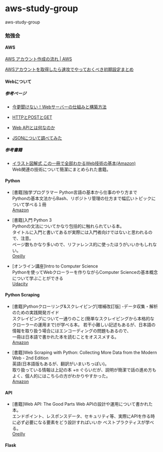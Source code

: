 # aws-study-group
aws-study-group
### 勉強会

#### AWS

[AWS アカウント作成の流れ | AWS](https://aws.amazon.com/jp/register-flow/)


[AWSアカウントを取得したら速攻でやっておくべき初期設定まとめ](https://qiita.com/tmknom/items/303db2d1d928db720888)

#### Webについて

##### 参考ページ
- [今更聞けない！Webサーバーの仕組みと構築方法](https://eng-entrance.com/web-server-mechanism)

- [HTTPとPOSTとGET](https://qiita.com/Sekky0905/items/dff3d0da059d6f5bfabf)

- [Web APIとは何なのか](https://qiita.com/NagaokaKenichi/items/df4c8455ab527aeacf02)

- [JSONについて調べてみた](https://qiita.com/chihiro/items/dd1912c1406dbfe16b72)

##### 参考書籍
- [イラスト図解式 この一冊で全部わかるWeb技術の基本(Amazon)](https://www.amazon.co.jp/%E3%82%A4%E3%83%A9%E3%82%B9%E3%83%88%E5%9B%B3%E8%A7%A3%E5%BC%8F-%E3%81%93%E3%81%AE%E4%B8%80%E5%86%8A%E3%81%A7%E5%85%A8%E9%83%A8%E3%82%8F%E3%81%8B%E3%82%8BWeb%E6%8A%80%E8%A1%93%E3%81%AE%E5%9F%BA%E6%9C%AC-%E5%B0%8F%E6%9E%97-%E6%81%AD%E5%B9%B3-ebook/dp/B06XNMMC9S)  
Web関連の技術について簡潔にまとめられた書籍。

#### Python

- [書籍]独学プログラマー Python言語の基本から仕事のやり方まで    
Pythonの基本文法からBash、リポジトリ管理の仕方まで幅広いトピックについて学べる１冊  
[Amazon](https://www.amazon.co.jp/%E7%8B%AC%E5%AD%A6%E3%83%97%E3%83%AD%E3%82%B0%E3%83%A9%E3%83%9E%E3%83%BC-Python%E8%A8%80%E8%AA%9E%E3%81%AE%E5%9F%BA%E6%9C%AC%E3%81%8B%E3%82%89%E4%BB%95%E4%BA%8B%E3%81%AE%E3%82%84%E3%82%8A%E6%96%B9%E3%81%BE%E3%81%A7-%E3%82%B3%E3%83%BC%E3%83%AA%E3%83%BC%E3%83%BB%E3%82%A2%E3%83%AB%E3%82%BD%E3%83%95/dp/4822292274)

- [書籍]入門 Python 3  
Pythonの文法についてかなり包括的に触れられている本。  
タイトルに入門と書いてあるが実際には入門者向けではないと思われるので、注意。  
ページ数もかなり多いので、リファレンス的に使ったほうがいいかもしれない。  
[Oreilly](https://www.oreilly.co.jp/books/9784873117386/)

- [オンライン講座]Intro to Computer Science  
Pythonを使ってWebクローラーを作りながらComputer Scienceの基本概念について学ぶことができる  
[Udacity](https://www.udacity.com/course/intro-to-computer-science--cs101)

#### Python Scraping

- [書籍]Pythonクローリング&スクレイピング[増補改訂版] -データ収集・解析のための実践開発ガイド  
スクレイピングについて一通りのこと(簡単なスクレイピングから本格的なクローラーの運用まで)が学べる本。
若干小難しい記述もあるが、日本語の情報を取り扱う場合にはエンコーディングの問題もあるので、  
一冊は日本語で書かれた本を読むことをオススメする。  
[Amazon](https://www.amazon.co.jp/Python%E3%82%AF%E3%83%AD%E3%83%BC%E3%83%AA%E3%83%B3%E3%82%B0-%E3%82%B9%E3%82%AF%E3%83%AC%E3%82%A4%E3%83%94%E3%83%B3%E3%82%B0-%E5%A2%97%E8%A3%9C%E6%94%B9%E8%A8%82%E7%89%88-%E3%83%87%E3%83%BC%E3%82%BF%E5%8F%8E%E9%9B%86%E3%83%BB%E8%A7%A3%E6%9E%90%E3%81%AE%E3%81%9F%E3%82%81%E3%81%AE%E5%AE%9F%E8%B7%B5%E9%96%8B%E7%99%BA%E3%82%AC%E3%82%A4%E3%83%89-%E5%8A%A0%E8%97%A4/dp/4297107384/ref=pd_sbs_14_6/358-0627238-6954057?_encoding=UTF8&pd_rd_i=4297107384&pd_rd_r=740e2ed0-9911-474c-b5a9-5968b4061201&pd_rd_w=iV9jf&pd_rd_wg=FbjM5&pf_rd_p=ad2ea29d-ea11-483c-9db2-6b5875bb9b73&pf_rd_r=CMYY6PYSVE0K66GP9P77&psc=1&refRID=CMYY6PYSVE0K66GP9P77)

- [書籍]Web Scraping with Python: Collecting More Data from the Modern Web - 2nd Edition  
英語(日本語版もあるが、翻訳がいまいちっぽい)。  
取り扱っている情報は上記の本 +α ぐらいだが、説明が簡潔で話の進め方もよく、個人的にはこちらの方がわかりやすかった。  
[Amazon](https://www.amazon.co.jp/Web-Scraping-Python-Collecting-Modern/dp/1491985577/ref=sr_1_2?qid=1564578793&refinements=p_27%3ARyan+Mitchell&s=books&sr=1-2)



#### API
- [書籍]Web API: The Good Parts
Web APIの設計や運用について書かれた本。  
エンドポイント、レスポンスデータ、セキュリティ等、実際にAPIを作る時に必ず必要になる要素をどう設計すればいいか
ベストプラクティスが学べる。  
[Oreilly](https://www.oreilly.co.jp/books/9784873116860/)

#### Flask
